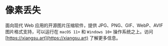 # 像素丢失

面向现代 Web 应用的开源图片压缩软件，提供 JPG、PNG、GIF、WebP、AVIF 图片格式支持，可以运行在 `macOS 11+` 和 `Windows 10+` 操作系统之上。访问 [https://xiangsu.art](https://xiangsu.art) 了解更多信息。
